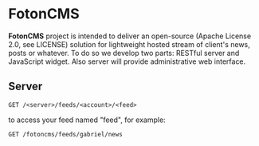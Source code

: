 FotonCMS
=======

**FotonCMS** project is intended to deliver an open-source (Apache
  License 2.0, see LICENSE) solution for lightweight hosted stream of
  client's news, posts or whatever. To do so we develop two parts:
  RESTful server and JavaScript widget. Also server will provide
  administrative web interface.

Server
------

	GET /<server>/feeds/<account>/<feed>

to access your feed named "feed", for example:

	GET /fotoncms/feeds/gabriel/news



